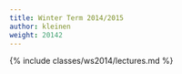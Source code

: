 ```yaml
---
title: Winter Term 2014/2015
author: kleinen
weight: 20142
---
```


{% include classes/ws2014/lectures.md %}
